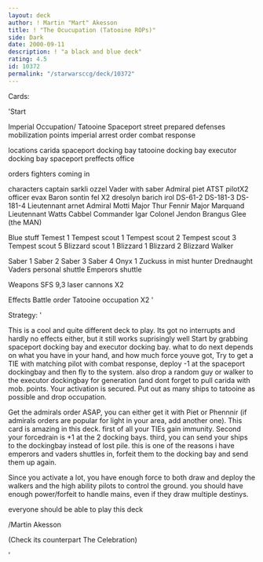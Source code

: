```yaml
---
layout: deck
author: ! Martin "Mart" Akesson
title: ! "The Ocucupation (Tatooine ROPs)"
side: Dark
date: 2000-09-11
description: ! "a black and blue deck"
rating: 4.5
id: 10372
permalink: "/starwarsccg/deck/10372"
---
```

Cards: 

'Start

Imperial Occupation/
Tatooine
Spaceport street
prepared defenses
mobilization points
imperial arrest order
combat response

locations
carida
spaceport docking bay
tatooine docking bay
executor docking bay
spaceport preffects office

orders
fighters coming in

characters
captain sarkli
ozzel
Vader with saber
Admiral piet
ATST pilotX2
officer evax
Baron sontin fel X2
dresolyn
barich
irol
DS-61-2
DS-181-3
DS-181-4
Lieutennant arnet
Admiral Motti
Major Thur Fennir
Major Marquand
Lieutennant Watts
Cabbel
Commander Igar
Colonel Jendon
Brangus Glee (the MAN)

Blue stuff
Temest 1
Tempest scout 1
Tempest scout 2
Tempest scout 3
Tempest scout 5
Blizzard scout 1
Blizzard 1
Blizzard 2
Blizzard Walker

Saber 1
Saber 2
Saber 3
Saber 4
Onyx 1
Zuckuss in mist hunter
Drednaught
Vaders personal shuttle
Emperors shuttle

Weapons
SFS 9,3 laser cannons X2

Effects
Battle order
Tatooine occupation X2
'

Strategy: '

This is a cool and quite different deck to play. Its got no interrupts and hardly no effects either, but it still works suprisingly well Start by grabbing spaceport docking bay and executor docking bay. what to do next depends on what you have in your hand, and how much force youve got, Try to get a TIE with matching pilot with combat response, deploy -1 at the spaceport dockingbay and then fly to the system. also drop a random guy or walker to the executor dockingbay for generation (and dont forget to pull carida with mob. points. Your activation is secured. Put out as many ships to tatooine as possible and drop occupation.

Get the admirals order ASAP, you can either get it with Piet or Phennnir (if admirals orders are popular for light in your area, add another one). This card is amazing in this deck. first of all your TIEs gain immunity. Second your forcedrain is +1 at the 2 docking bays. third, you can send your ships to the dockingbay instead of lost pile. this is one of the reasons i have emperors and vaders shuttles in, forfeit them to the docking bay and send them up again.

Since you activate a lot, you have enough force to both draw and deploy the walkers and the high ability pilots to control the ground. you should have enough power/forfeit to handle mains, even if they draw multiple destinys.

everyone should be able to play this deck

/Martin Akesson

(Check its counterpart The Celebration)

'
